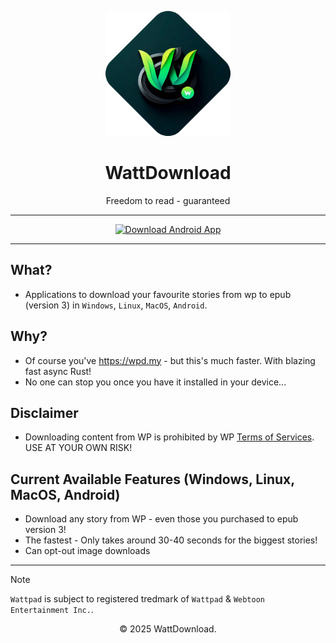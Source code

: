 <p align="center">
  <img src="logo.png" alt="WattDownload Logo" width="200px">
</p>

<h1 align="center">WattDownload</h1>

<p align="center">
  Freedom to read - guaranteed
</p>

---

<div align="center">
  <a href="https://github.com/WattDownload/wp-epub-rs-emini-android">
    <img src="https://img.shields.io/badge/Download%20For%20Android%20now!-darkgreen?style=for-the-badge&logo=android" alt="Download Android App">
  </a>
</div>

---
## What?
 - Applications to download your favourite stories from wp to epub (version 3) in `Windows`, `Linux`, `MacOS`, `Android`.

## Why?
 - Of course you've https://wpd.my - but this's much faster. With blazing fast async Rust!
 - No one can stop you once you have it installed in your device...

## Disclaimer
 - Downloading content from WP is prohibited by WP [Terms of Services](). USE AT YOUR OWN RISK!

## Current Available Features (Windows, Linux, MacOS, Android)
 - Download any story from WP - even those you purchased to epub version 3!
 - The fastest - Only takes around 30-40 seconds for the biggest stories!
 - Can opt-out image downloads

---

> [!NOTE]
> `Wattpad` is subject to registered tredmark of `Wattpad` & `Webtoon Entertainment Inc.`.

<p align="center">© 2025 WattDownload.</p>
